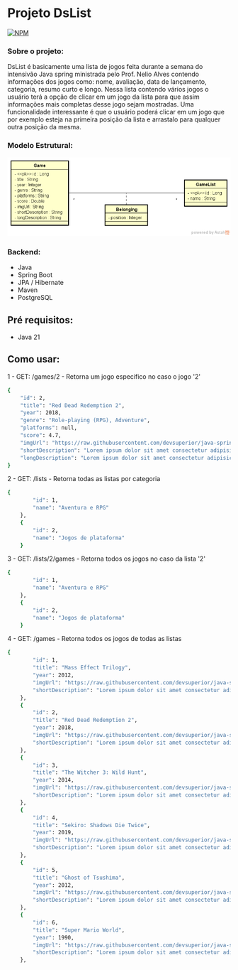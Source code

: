 # Projeto DsList 
[![NPM](https://img.shields.io/npm/l/react)](https://github.com/wescaetano/dslist/blob/main/LICENSE) 
### Sobre o projeto:
 DsList é basicamente uma lista de jogos feita durante a semana do intensivão Java spring ministrada pelo Prof. Nelio Alves contendo informações dos jogos como: nome, avaliação, data de lançamento, categoria, resumo curto e longo.
 Nessa lista contendo vários jogos o usuário terá a opção de clicar em um jogo da lista para que assim informações mais completas desse jogo sejam mostradas.
 Uma funcionalidade interessante é que o usuário poderá clicar em um jogo que por exemplo esteja na primeira posição da lista e arrastalo para qualquer outra posição da mesma.

### Modelo Estrutural:
![Modelo Estrutural](https://github.com/wescaetano/dslist/blob/main/src/main/java/com/devsuperior/dslist/assets/dslist-model.png)

### Backend:
- Java
- Spring Boot
- JPA / Hibernate
- Maven
- PostgreSQL

## Pré requisitos:
- Java 21
  
## Como usar:


1 - GET: /games/2 - Retorna um jogo específico no caso o jogo '2'
``` bash
{
    "id": 2,
    "title": "Red Dead Redemption 2",
    "year": 2018,
    "genre": "Role-playing (RPG), Adventure",
    "platforms": null,
    "score": 4.7,
    "imgUrl": "https://raw.githubusercontent.com/devsuperior/java-spring-dslist/main/resources/2.png",
    "shortDescription": "Lorem ipsum dolor sit amet consectetur adipisicing elit. Odit esse officiis corrupti unde repellat non quibusdam! Id nihil itaque ipsum!",
    "longDescription": "Lorem ipsum dolor sit amet consectetur adipisicing elit. Delectus dolorum illum placeat eligendi, quis maiores veniam. Incidunt dolorum, nisi deleniti dicta odit voluptatem nam provident temporibus reprehenderit blanditiis consectetur tenetur. Dignissimos blanditiis quod corporis iste, aliquid perspiciatis architecto quasi tempore ipsam voluptates ea ad distinctio, sapiente qui, amet quidem culpa."
}
```

2 - GET: /lists - Retorna todas as listas por categoria
``` bash
{
        "id": 1,
        "name": "Aventura e RPG"
    },
    {
        "id": 2,
        "name": "Jogos de plataforma"
    }
```

3 - GET: /lists/2/games - Retorna todos os jogos no caso da lista '2'
``` bash
{
        "id": 1,
        "name": "Aventura e RPG"
    },
    {
        "id": 2,
        "name": "Jogos de plataforma"
    }
```


4 - GET: /games - Retorna todos os jogos de todas as listas
``` bash
{
        "id": 1,
        "title": "Mass Effect Trilogy",
        "year": 2012,
        "imgUrl": "https://raw.githubusercontent.com/devsuperior/java-spring-dslist/main/resources/1.png",
        "shortDescription": "Lorem ipsum dolor sit amet consectetur adipisicing elit. Odit esse officiis corrupti unde repellat non quibusdam! Id nihil itaque ipsum!"
    },
    {
        "id": 2,
        "title": "Red Dead Redemption 2",
        "year": 2018,
        "imgUrl": "https://raw.githubusercontent.com/devsuperior/java-spring-dslist/main/resources/2.png",
        "shortDescription": "Lorem ipsum dolor sit amet consectetur adipisicing elit. Odit esse officiis corrupti unde repellat non quibusdam! Id nihil itaque ipsum!"
    },
    {
        "id": 3,
        "title": "The Witcher 3: Wild Hunt",
        "year": 2014,
        "imgUrl": "https://raw.githubusercontent.com/devsuperior/java-spring-dslist/main/resources/3.png",
        "shortDescription": "Lorem ipsum dolor sit amet consectetur adipisicing elit. Odit esse officiis corrupti unde repellat non quibusdam! Id nihil itaque ipsum!"
    },
    {
        "id": 4,
        "title": "Sekiro: Shadows Die Twice",
        "year": 2019,
        "imgUrl": "https://raw.githubusercontent.com/devsuperior/java-spring-dslist/main/resources/4.png",
        "shortDescription": "Lorem ipsum dolor sit amet consectetur adipisicing elit. Odit esse officiis corrupti unde repellat non quibusdam! Id nihil itaque ipsum!"
    },
    {
        "id": 5,
        "title": "Ghost of Tsushima",
        "year": 2012,
        "imgUrl": "https://raw.githubusercontent.com/devsuperior/java-spring-dslist/main/resources/5.png",
        "shortDescription": "Lorem ipsum dolor sit amet consectetur adipisicing elit. Odit esse officiis corrupti unde repellat non quibusdam! Id nihil itaque ipsum!"
    },
    {
        "id": 6,
        "title": "Super Mario World",
        "year": 1990,
        "imgUrl": "https://raw.githubusercontent.com/devsuperior/java-spring-dslist/main/resources/6.png",
        "shortDescription": "Lorem ipsum dolor sit amet consectetur adipisicing elit. Odit esse officiis corrupti unde repellat non quibusdam! Id nihil itaque ipsum!"
    },
```
